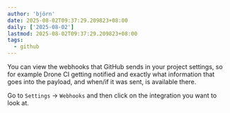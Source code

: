 ```yaml
---
author: 'björn'
date: 2025-08-02T09:37:29.209823+08:00
daily: ['2025-08-02']
lastmod: 2025-08-02T09:37:29.209823+08:00
tags:
  - github
---
```

You can view the webhooks that GitHub sends in your project settings, so for example Drone CI getting notified and exactly what information that goes into the payload, and when/if it was sent, is available there.
  
Go to `Settings` -> `Webhooks` and then click on the integration you want to look at.
